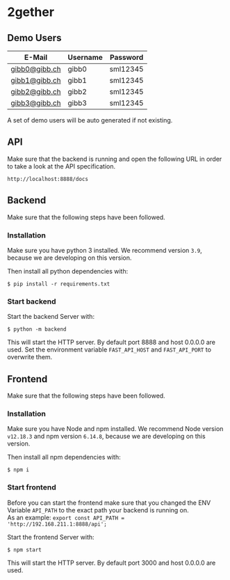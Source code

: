 # 2gether

## Demo Users

| E-Mail        | Username | Password |
|---------------|----------|----------|
| gibb0@gibb.ch | gibb0    | sml12345 |
| gibb1@gibb.ch | gibb1    | sml12345 |
| gibb2@gibb.ch | gibb2    | sml12345 |
| gibb3@gibb.ch | gibb3    | sml12345 |

A set of demo users will be auto generated if not existing.

## API

Make sure that the backend is running and open the following URL in order to take a look at the API specification.

```
http://localhost:8888/docs
```

## Backend

Make sure that the following steps have been followed.

### Installation

Make sure you have python 3 installed. We recommend version `3.9`, because we are developing on this version.

Then install all python dependencies with:
```shell script
$ pip install -r requirements.txt
```

### Start backend

Start the backend Server with:
```shell script
$ python -m backend
```
This will start the HTTP server. By default port 8888 and host 0.0.0.0 are used. 
Set the environment variable `FAST_API_HOST` and `FAST_API_PORT` to overwrite them.


## Frontend

Make sure that the following steps have been followed.

### Installation

Make sure you have Node and npm installed.
We recommend Node version `v12.18.3` and npm version `6.14.8`, because we are developing on this version.

Then install all npm dependencies with:
```shell script
$ npm i
```

### Start frontend

Before you can start the frontend make sure that you changed the ENV Variable `API_PATH` to the exact path your backend is running on.\
As an example: `export const API_PATH = 'http://192.168.211.1:8888/api';`

Start the frontend Server with:
```shell script
$ npm start
```
This will start the HTTP server. By default port 3000 and host 0.0.0.0 are used. 
